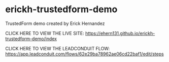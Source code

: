 # erickh-trustedform-demo
TrustedForm demo created by Erick Hernandez

CLICK HERE TO VIEW THE LIVE SITE:
https://ehern131.github.io/erickh-trustedform-demo/index

CLICK HERE TO VIEW THE LEADCONDUIT FLOW:
https://app.leadconduit.com/flows/62e29ba78962ae06cd22baf1/edit/steps
